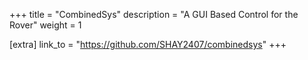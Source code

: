 +++
title = "CombinedSys"
description = "A GUI Based Control for the Rover" 
weight = 1

[extra]
link_to = "https://github.com/SHAY2407/combinedsys"
+++